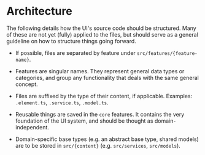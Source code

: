 # Architecture

The following details how the UI's source code should be structured.
Many of these are not yet (fully) applied to the files,
but should serve as a general guideline on how to structure things
going forward.

- If possible, files are separated by feature under `src/features/{feature-name}`.
- Features are singular names. They represent general data types or categories,
  and group any functionality that deals with the same general concept.

- Files are suffixed by the type of their content, if applicable.
  Examples: `.element.ts`, `.service.ts`, `.model.ts`.

- Reusable things are saved in the `core` features.
  It contains the very foundation of the UI system,
  and should be thought as domain-independent.
- Domain-specific base types (e.g. an abstract base type, shared models)
  are to be stored in `src/{content}` (e.g. `src/services`, `src/models`).
